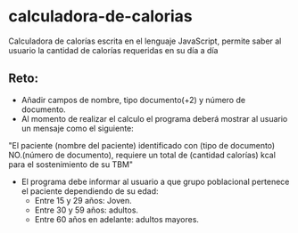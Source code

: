 # calculadora-de-calorias
 
Calculadora de calorías escrita en el lenguaje JavaScript,
permite saber al usuario la cantidad de calorías requeridas
en su día a día


## Reto:
* Añadir campos de nombre, tipo documento(+2) y número de documento.
* Al momento de realizar el calculo el programa deberá mostrar al usuario
un mensaje como el siguiente:

"El paciente (nombre del paciente) identificado con (tipo de documento)
NO.(número de documento), requiere un total de (cantidad calorías) kcal
para el sostenimiento de su TBM"

* El programa debe informar al usuario a que grupo poblacional pertenece
el paciente dependiendo de su edad:
    - Entre 15 y 29 años: Joven.
    - Entre 30 y 59 años: adultos.
    - Entre 60 años en adelante: adultos mayores.
